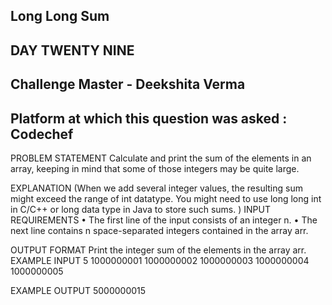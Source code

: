 ## Long Long Sum 
## DAY TWENTY NINE
## Challenge Master - Deekshita Verma 
## Platform at which this question was asked : Codechef

PROBLEM STATEMENT 
Calculate and print the sum of the elements in an array, keeping in mind that some of those integers may be quite large. 

EXPLANATION
(When we add several integer values, the resulting sum might exceed the range of int datatype. You might need to use long long int in C/C++ or long data type in Java to store such sums. )
INPUT REQUIREMENTS
•	The first line of the input consists of an integer n.
•	The next line contains n space-separated integers contained in the array arr.

OUTPUT FORMAT
Print the integer sum of the elements in the array arr.
EXAMPLE INPUT
5
1000000001 1000000002 1000000003 1000000004 1000000005

EXAMPLE OUTPUT
5000000015
